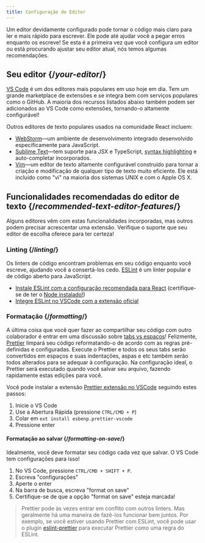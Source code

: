 ```yaml
---
title: Configuração do Editor
---
```


<Intro>

Um editor devidamente configurado pode tornar o código mais claro para ler e mais rápido para escrever. Ele pode até ajudar você a pegar erros enquanto os escreve! Se esta é a primeira vez que você configura um editor ou está procurando ajustar seu editor atual, nós temos algumas recomendações.

</Intro>

## Seu editor {/*your-editor*/}

[VS Code](https://code.visualstudio.com/) é um dos editores mais populares em uso hoje em dia. Tem um grande marketplace de extensões e se integra bem com serviços populares como o GitHub. A maioria dos recursos listados abaixo também podem ser adicionados ao VS Code como extensões, tornando-o altamente configurável!

Outros editores de texto populares usados na comunidade React incluem:

* [WebStorm](https://www.jetbrains.com/webstorm/)—um ambiente de desenvolvimento integrado desenvolvido especificamente para JavaScript.
* [Sublime Text](https://www.sublimetext.com/)—tem suporte para JSX e TypeScript, [syntax highlighting](https://stackoverflow.com/a/70960574/458193) e auto-completar incorporados.
* [Vim](https://www.vim.org/)—um editor de texto altamente configurável construído para tornar a criação e modificação de qualquer tipo de texto muito eficiente. Ele está incluído como "vi" na maioria dos sistemas UNIX e com o Apple OS X.

## Funcionalidades recomendadas do editor de texto {/*recommended-text-editor-features*/}

Alguns editores vêm com estas funcionalidades incorporadas, mas outros podem precisar acrescentar uma extensão. Verifique o suporte que seu editor de escolha oferece para ter certeza!

### Linting {/*linting*/}

Os linters de código encontram problemas em seu código enquanto você escreve, ajudando você a consertá-los cedo. [ESLint](https://eslint.org/) é um linter popular e de código aberto para JavaScript. 

* [Instale ESLint com a configuração recomendada para React](https://www.npmjs.com/package/eslint-config-react-app) (certifique-se de ter o [Node instalado!](https://nodejs.org/en/download/current/))
* [Integre ESLint no VSCode com a extensão oficial](https://marketplace.visualstudio.com/items?itemName=dbaeumer.vscode-eslint)

### Formatação {/*formatting*/}

A última coisa que você quer fazer ao compartilhar seu código com outro colaborador é entrar em uma discussão sobre [tabs vs espaços](https://www.google.com/search?q=tabs+vs+espaços)! Felizmente, [Prettier](https://prettier.io/) limpará seu código reformatando-o de acordo com as regras pré-definidas e configuradas. Execute o Prettier e todos os seus tabs serão convertidos em espaços e suas indentações, aspas e etc também serão todos alterados para se adequar à configuração. Na configuração ideal, o Prettier será executado quando você salvar seu arquivo, fazendo rapidamente estas edições para você.

Você pode instalar a extensão [Prettier extensão no VSCode](https://marketplace.visualstudio.com/items?itemName=esbenp.prettier-vscode) seguindo estes passos:

1. Inicie o VS Code
2. Use a Abertura Rápida (pressione `CTRL/CMD + P`)
3. Colar em `ext install esbenp.prettier-vscode`
4. Pressione enter

#### Formatação ao salvar {/*formatting-on-save*/}

Idealmente, você deve formatar seu código cada vez que salvar. O VS Code tem configurações para isso!

1. No VS Code, pressione `CTRL/CMD + SHIFT + P`.
2. Escreva "configurações"
3. Aperte o enter
4. Na barra de busca, escreva "format on save"
5. Certifique-se de que a opção "format on save" esteja marcada!

> Prettier pode às vezes entrar em conflito com outros linters. Mas geralmente há uma maneira de fazê-los funcionar bem juntos. Por exemplo, se você estiver usando Prettier com ESLint, você pode usar o plugin [eslint-prettier](https://github.com/prettier/eslint-plugin-prettier) para executar Prettier como uma regra do ESLint.
